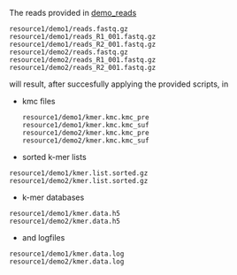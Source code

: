 The reads provided in [demo_reads](../demo_reads/)
```
resource1/demo1/reads.fastq.gz
resource1/demo1/reads_R1_001.fastq.gz
resource1/demo1/reads_R2_001.fastq.gz
resource1/demo2/reads.fastq.gz
resource1/demo2/reads_R1_001.fastq.gz
resource1/demo2/reads_R2_001.fastq.gz
```
will result, after succesfully applying the provided scripts, in
* kmc files
  ```
  resource1/demo1/kmer.kmc.kmc_pre
  resource1/demo1/kmer.kmc.kmc_suf
  resource1/demo2/kmer.kmc.kmc_pre
  resource1/demo2/kmer.kmc.kmc_suf
  ```
 * sorted k-mer lists
  ```
  resource1/demo1/kmer.list.sorted.gz
  resource1/demo2/kmer.list.sorted.gz
  ```
 * k-mer databases
  ```
  resource1/demo1/kmer.data.h5
  resource1/demo2/kmer.data.h5
  ```
 * and logfiles
  ```
  resource1/demo1/kmer.data.log
  resource1/demo2/kmer.data.log
  ```
